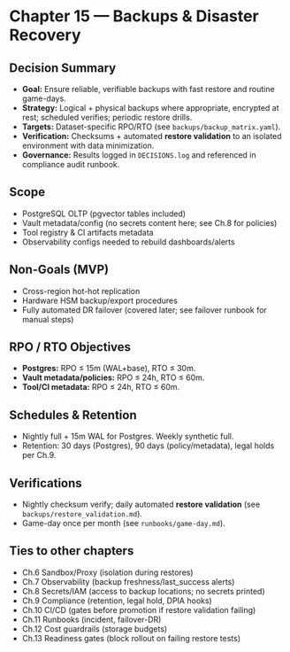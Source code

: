 # Chapter 15 — Backups & Disaster Recovery

## Decision Summary
- **Goal:** Ensure reliable, verifiable backups with fast restore and routine game-days.
- **Strategy:** Logical + physical backups where appropriate, encrypted at rest; scheduled verifies; periodic restore drills.
- **Targets:** Dataset-specific RPO/RTO (see `backups/backup_matrix.yaml`).
- **Verification:** Checksums + automated **restore validation** to an isolated environment with data minimization.
- **Governance:** Results logged in `DECISIONS.log` and referenced in compliance audit runbook.

## Scope
- PostgreSQL OLTP (pgvector tables included)
- Vault metadata/config (no secrets content here; see Ch.8 for policies)
- Tool registry & CI artifacts metadata
- Observability configs needed to rebuild dashboards/alerts

## Non-Goals (MVP)
- Cross-region hot-hot replication
- Hardware HSM backup/export procedures
- Fully automated DR failover (covered later; see failover runbook for manual steps)

## RPO / RTO Objectives
- **Postgres:** RPO ≤ 15m (WAL+base), RTO ≤ 30m.
- **Vault metadata/policies:** RPO ≤ 24h, RTO ≤ 60m.
- **Tool/CI metadata:** RPO ≤ 24h, RTO ≤ 60m.

## Schedules & Retention
- Nightly full + 15m WAL for Postgres. Weekly synthetic full.
- Retention: 30 days (Postgres), 90 days (policy/metadata), legal holds per Ch.9.

## Verifications
- Nightly checksum verify; daily automated **restore validation** (see `backups/restore_validation.md`).
- Game-day once per month (see `runbooks/game-day.md`).

## Ties to other chapters
- Ch.6 Sandbox/Proxy (isolation during restores)
- Ch.7 Observability (backup freshness/last_success alerts)
- Ch.8 Secrets/IAM (access to backup locations; no secrets printed)
- Ch.9 Compliance (retention, legal hold, DPIA hooks)
- Ch.10 CI/CD (gates before promotion if restore validation failing)
- Ch.11 Runbooks (incident, failover-DR)
- Ch.12 Cost guardrails (storage budgets)
- Ch.13 Readiness gates (block rollout on failing restore tests)
